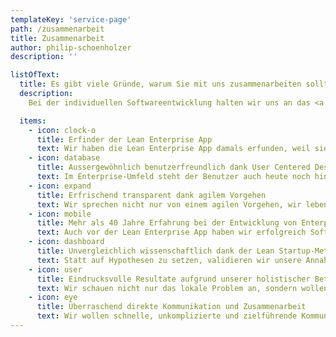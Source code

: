 ```yaml
---
templateKey: 'service-page'
path: /zusammenarbeit
title: Zusammenarbeit
author: philip-schoenholzer
description: ''

listOfText:
  title: Es gibt viele Gründe, warum Sie mit uns zusammenarbeiten sollten.
  description: 
    Bei der individuellen Softwareentwicklung halten wir uns an das <a href="http://www.lean-enterprise-app.com/">Manifest der Lean Enterprise App</a>.

  items:
    - icon: clock-o
      title: Erfinder der Lean Enterprise App
      text: Wir haben die Lean Enterprise App damals erfunden, weil sie einfach logisch ist. Dadurch, dass wir bereits mehrere Apps entwickelt haben, wissen wir was funktioniert und was nicht. Wir haben unser Vorgehen über die Zeit genau darauf abgestimmt um optimale Resultate zu erhalten. Profitieren Sie davon!
    - icon: database
      title: Aussergewöhnlich benutzerfreundlich dank User Centered Design
      text: Im Enterprise-Umfeld steht der Benutzer auch heute noch hinten an. Der moderne Benutzer lässt sich aber nicht mehr nur mit Funktionen abspecken, sondern erwartet auch eine entsprechend verständliche, einfache und schnelle Bedienung. Mit User Centered Design steht der Benutzer im Zentrum. Dieses aussergewöhliche Vorgehen für Enterprise-Software führt zu aussergewöhnlich benutzerfreundlichen Lösungen.
    - icon: expand
      title: Erfrischend transparent dank agilem Vorgehen
      text: Wir sprechen nicht nur von einem agilen Vorgehen, wir leben es tatsächlich und dies mit grossem Erfolg. Der Fortschritt eines Projektes wird bei uns nicht nur kommuniziert sondern von Ihnen in Ihrem Unternehmen erlebt. Sie stellen den Fortschritt anhand funktionierender Software fest, welche bei Ihnen tatsächlich im Einsatz ist. Alle zwei Wochen erhalten Sie ein echtes Software-Update!
    - icon: mobile
      title: Mehr als 40 Jahre Erfahrung bei der Entwicklung von Enterprise-Software
      text: Auch vor der Lean Enterprise App haben wir erfolgreich Software entwickelt. Wir haben Einsicht in die Prozesse und Abläufe in Unternehmen und deren Software gehabt. All dieses Wissen ist in die Lean Enterprise App geflossen.
    - icon: dashboard
      title: Unvergleichlich wissenschaftlich dank der Lean Startup-Methodik
      text: Statt auf Hypothesen zu setzen, validieren wir unsere Annahmen. Ideen, Lösungen und Annahmen werden bei uns möglichst einfach getestet, bevor diese umgesetzt werden. So verschwenden wir keine kostbare Entwicklungszeit.
    - icon: user
      title: Eindrucksvolle Resultate aufgrund unserer holistischer Betrachtung
      text: Wir schauen nicht nur das lokale Problem an, sondern wollen immer auch den Gesamtkontext verstehen um echte, ganzheitliche und funktionierende Lösungen liefern zu können.
    - icon: eye
      title: Überraschend direkte Kommunikation und Zusammenarbeit
      text: Wir wollen schnelle, unkomplizierte und zielführende Kommunikation. Keine Meetings und keine Mails. Tauchen Fragen auf oder stehen Entscheidungen an, so werden diese sofort in Angriff genommen. Der direkte Kontakt ist uns wichtig und lässt Missverständnisse gar nicht erst aufkommen.
---
```

